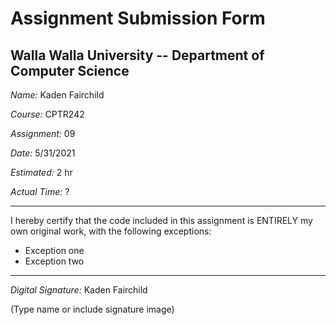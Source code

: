 # Assignment Submission Form

## Walla Walla University -- Department of Computer Science

_Name:_ Kaden Fairchild

_Course:_ CPTR242

_Assignment:_ 09

_Date:_ 5/31/2021

_Estimated:_ 2 hr

_Actual Time:_ ?

---

I hereby certify that the code included in this assignment is ENTIRELY my own original work, with the following exceptions:

* Exception one
* Exception two

---

_Digital Signature:_ Kaden Fairchild

(Type name or include signature image)
